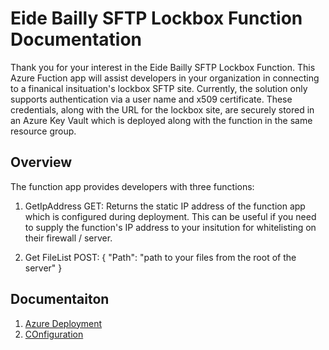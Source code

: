 # Eide Bailly SFTP Lockbox Function Documentation
Thank you for your interest in the Eide Bailly SFTP Lockbox Function.  This Azure Fuction app will assist developers in your organization in connecting to a finanical insituation's lockbox SFTP site.  Currently, the solution only supports authentication via a user name and x509 certificate.  These credentials, along with the URL for the lockbox site, are securely stored in an Azure Key Vault which is deployed along with the function in the same resource group.

## Overview
The function app provides developers with three functions:
1. GetIpAddress
    GET: 
    Returns the static IP address of the function app which is configured during deployment.  This can be useful if you need to supply the function's IP address to your insitution for whitelisting on their firewall / server.

2. Get FileList
    POST: { "Path": "path to your files from the root of the server" }

## Documentaiton

1. [Azure Deployment](docs/deployment/AzureDeployment.md)
2. [COnfiguration](docs/configuration/AzureConfiguration.md)
